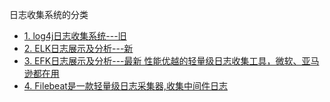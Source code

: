 

日志收集系统的分类

* [1. log4j日志收集系统---旧](https://github.com/stevenli91748/JAVA-Architecture/blob/master/Tools%20and%20Middleware/log4j日志文件/README.md)
* [2. ELK日志展示及分析---新](https://github.com/stevenli91748/JAVA-Architecture/blob/master/Tools%20and%20Middleware/ELK日志分析服务/README.md)
* [3. EFK日志展示及分析---最新 性能优越的轻量级日志收集工具，微软、亚马逊都在用](https://www.jianshu.com/p/1d1d459d230f)
* [4. Filebeat是一款轻量级日志采集器,收集中间件日志](https://www.jianshu.com/p/06cf5e045b26)
